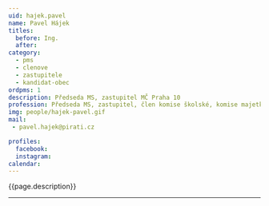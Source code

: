 ```yaml
---
uid: hajek.pavel
name: Pavel Hájek
titles:
  before: Ing.
  after:
category:
  - pms
  - clenove
  - zastupitele    
  - kandidat-obec 
ordpms: 1
description: Předseda MS, zastupitel MČ Praha 10
profession: Předseda MS, zastupitel, člen komise školské, komise majetkové a komise územního rozvoje
img: people/hajek-pavel.gif
mail:
 - pavel.hajek@pirati.cz

profiles:
  facebook: 
  instagram: 
calendar: 
---
```


{{page.description}}



---
